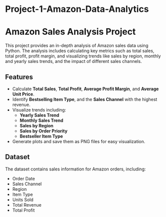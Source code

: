# Project-1-Amazon-Data-Analytics
# Amazon Sales Analysis Project

This project provides an in-depth analysis of Amazon sales data using Python. The analysis includes calculating key metrics such as total sales, total profit, profit margin, and visualizing trends like sales by region, monthly and yearly sales trends, and the impact of different sales channels.

## Features
- Calculate **Total Sales**, **Total Profit**, **Average Profit Margin**, and **Average Unit Price**.
- Identify **Bestselling Item Type**, and the **Sales Channel** with the highest revenue.
- Visualize trends including:
  - **Yearly Sales Trend**
  - **Monthly Sales Trend**
  - **Sales by Region**
  - **Sales by Order Priority**
  - **Bestseller Item Type**
- Generate plots and save them as PNG files for easy visualization.

## Dataset
The dataset contains sales information for Amazon orders, including:
- Order Date
- Sales Channel
- Region
- Item Type
- Units Sold
- Total Revenue
- Total Profit

